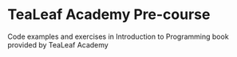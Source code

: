 TeaLeaf Academy Pre-course
=================

Code examples and exercises in Introduction to Programming book provided by TeaLeaf Academy
